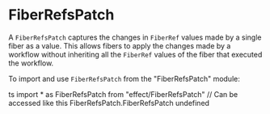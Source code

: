 # FiberRefsPatch

A `FiberRefsPatch` captures the changes in `FiberRef` values made by a single
fiber as a value. This allows fibers to apply the changes made by a workflow
without inheriting all the `FiberRef` values of the fiber that executed the
workflow.

To import and use `FiberRefsPatch` from the "FiberRefsPatch" module:

ts
import \* as FiberRefsPatch from "effect/FiberRefsPatch"
// Can be accessed like this
FiberRefsPatch.FiberRefsPatch
undefined
